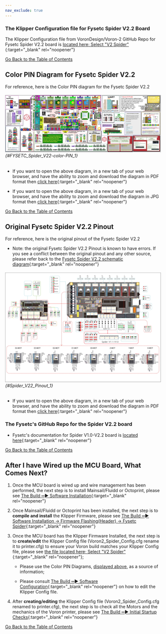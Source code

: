 ```yaml
---
nav_exclude: true
---
```

### The Klipper Configuration file for Fysetc Spider V2.2 Board

The Klipper Configuration file from VoronDesign/Voron-2 GitHub Repo for Fysetc Spider V2.2 board is [located here; Select "V2 Spider"](../../build/software/configuration#initial-voron-printer-configuration){:target="_blank" rel="noopener"}

[Go Back to the Table of Contents](v2_spiderv22_wiring#table-of-contents)

## Color PIN Diagram for Fysetc Spider V2.2

For reference, here is the Color PIN diagram for the Fysetc Spider V2.2

###### ![](./images/FYSETC_Spider_V2.2_Color_PIN_diagram_300.jpg) {#FYSETC_Spider_V22-color-PIN_1}

* If you want to open the above diagram, in a new tab of your web browser, and have the ability to zoom and download the diagram in PDF format then [click here](./images/FYSETC_Spider_V2.2_Color_PIN_diagram_300.pdf){:target="_blank" rel="noopener"}

* If you want to open the above diagram, in a new tab of your web browser, and have the ability to zoom and download the diagram in JPG format then [click here](./images/FYSETC_Spider_V2.2_Color_PIN_diagram_300.jpg){:target="_blank" rel="noopener"}

[Go Back to the Table of Contents](v2_spiderv22_wiring#table-of-contents)

## Original Fysetc Spider V2.2 Pinout

For reference, here is the original pinout of the Fysetc Spider V2.2

* Note: the original Fysetc Spider V2.2 Pinout is known to have errors. If you see a conflict between the original pinout and any other source, please refer back to the [Fysetc Spider V2.2 schematic diagram](<./images/Spider V2.2 SCH.pdf>){:target="_blank" rel="noopener"}

###### ![](./images/Spider_V2.2_Pinout.jpg) {#Spider_V22_Pinout_1}

* If you want to open the above diagram, in a new tab of your web browser, and have the ability to zoom and download the diagram in PDF format then [click here](<./images/Spider_V2.2_Pinout.pdf>){:target="_blank" rel="noopener"}

### The Fysetc's GitHub Repo for the Spider V2.2 board

* Fysetc's documentation for Spider V1.0-V2.2 board is [located here](https://github.com/FYSETC/FYSETC-SPIDER){:target="_blank" rel="noopener"}

[Go Back to the Table of Contents](v2_spiderv22_wiring#table-of-contents)

## After I have Wired up the MCU Board, What Comes Next?

1. Once the MCU board is wired up and wire management has been performed, the next step is to install Mainsail/Fluidd or Octoprint, please see [The Build ═► Software Installation](../../build/software/index#software-installation){:target="_blank" rel="noopener"}

2. Once Mainsail/Fluidd or Octoprint has been installed, the next step is to **compile and install** the Klipper Firmware, please see [The Build ═► Software Installation -> Firmware Flashing(Header) -> Fysetc Spider](../../build/software/spider_klipper#spider-klipper-firmware){:target="_blank" rel="noopener"}

3. Once the MCU board has the Klipper Firmware Installed, the next step is to **create/edit** the Klipper Config file (Voron2_Spider_Config.cfg rename it to printer.cfg) to ensure your Voron build matches your Klipper Config file, please see [the file located here; Select "V2 Spider"](../../build/software/configuration#initial-voron-printer-configuration){:target="_blank" rel="noopener"};

    * Please use the Color PIN Diagrams, [displayed above](#FYSETC_Spider_V22-color-PIN_1), as a source of information;

    * Please consult [The Build ═► Software Configuration](../../build/software/configuration#software-configuration){:target="_blank" rel="noopener"} on how to edit the Klipper Config file.


4. After **creating/editing** the Klipper Config file (Voron2_Spider_Config.cfg renamed to printer.cfg), the next step is to check all the Motors and the mechanics of the Voron printer, please see [The Build ═► Initial Startup Checks](../../build/startup/index#initial-startup-checks){:target="_blank" rel="noopener"}

[Go Back to the Table of Contents](v2_spiderv22_wiring#table-of-contents)